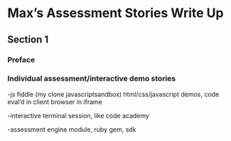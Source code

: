 Max’s Assessment Stories Write Up
========================================

## Section 1

### Preface




### Individual assessment/interactive demo stories

-js fiddle (my clone javascriptsandbox) html/css/javascript demos, code eval’d in client browser in iframe 

-interactive terminal session, like code academy



-assessment engine module, ruby gem, sdk